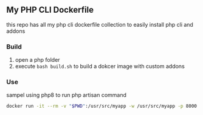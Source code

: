 ## My PHP CLI Dockerfile

this repo has all my php cli dockerfile collection to easily install php cli and addons


### Build
1. open a php folder
2. execute `bash build.sh` to build a dokcer image with custom addons


### Use

sampel using php8 to run php artisan command

```bash
docker run -it --rm -v "$PWD":/usr/src/myapp -w /usr/src/myapp -p 8000:8000 phpdockerio/php80-cli php artisan serve --host 0.0.0.0
```
